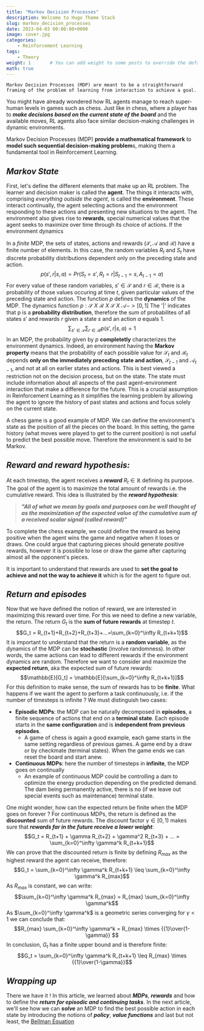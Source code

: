 ```yaml
---
title: "Markov Decision Processes"
description: Welcome to Hugo Theme Stack
slug: markov_decision_processes
date: 2023-04-03 00:00:00+0000
image: cover.jpg
categories:
    - Reinforcement Learning
tags: 
    - Theory
weight: 1       # You can add weight to some posts to override the default sorting (date descending)
math: true
---
```


`Markov Decision Processes (MDP) are meant to be a straightforward framing of the problem of learning from interaction to achieve a goal.`

You might have already wondered how RL agents manage to reach super-human levels in games such as chess.
Just like in chess, where a player has to ***make decisions based on the current state of the board*** and the available moves, RL agents also face similar decision-making challenges in dynamic environments.

Markov Decision Processes (MDP) **provide a mathematical framework** to **model such sequential decision-making problem**s, making them a fundamental tool in Reinforcement Learning.

## ***Markov State***

First, let's define the different elements that make up an RL problem.
The learner and decision maker is called the **agent**. The things it interacts with, comprising *everything outside the agent*, is called the **environment**. These interact continually, the agent selecting actions and the environment responding to these actions and presenting new situations to the agent. The environment also gives rise to **rewards**, special numerical values that the agent seeks to maximize over time through its choice of actions. If the environment dynamics

In a *finite* MDP, the sets of states, actions and rewards $(\mathcal{S, A} \text{ and } \mathcal{R})$ have a finite number of elements.
In this case, the random variables $R_t$ and $S_t$ have discrete probability distributions dependent only on the preceding state and action. $$p(s',r|s,a) = Pr(S_t=s', R_t=r | S_{t-1}=s, A_{t-1}=a)$$For every value of these random variables, $s' \in \mathcal S$ and $r \in \mathcal R$, there is a probability of those values occuring at time $t$, given particular values of the preceding state and action. The function $p$ defines the **dynamics** of the MDP. The dynamics function $p : \mathcal S ~X~ \mathcal R ~X~ \mathcal S ~X~ \mathcal A -> [0,1]$
The '|' indicates that p is a **probability distribution**, therefore the sum of probabilites of all states $s'$ and rewards $r$ given a state $s$ and an action $a$ equals 1. $$\sum_{s' \in \mathcal S}\sum_{r \in \mathcal R}p(s',r|s,a)=1$$In an MDP, the probability given by $p$ **completetly** characterizes the environment dynamics.
Indeed, an environment having the **Markov property** means that the probability of each possible value for $\mathcal S_t$ and $\mathcal R_t$ depends **only on the immediately preceding state and action**, $\mathcal S_{t-1}$ and $\mathcal A_{t-1}$, and not at all on earlier states and actions.
This is best viewed a restriction not on the decision process, but on the state. The state must include information about all aspects of the past agent–environment interaction that make a difference for the future.
This is a crucial assumption in Reinforcement Learning as it simplifies the learning problem by allowing the agent to ignore the history of past states and actions and focus solely on the current state.

A chess game is a good example of MDP. We can define the environment's state as the position of all the pieces on the board. In this setting, the game history (what moves were played to get to the current position) is not useful to predict the best possible move. Therefore the environment is said to be Markov.

## ***Reward and reward hypothesis:***

At each timestep, the agent receives a ***reward*** $R_t \in \mathbb{R}$ defining its purpose. The goal of the agent is to maximize the total amount of rewards i.e. the cumulative reward. This idea is illustrated by the ***reward hypothesis***:

> ***"All of what we mean by goals and purposes can be well thought of as the maximization of the expected value of the cumulative sum of a received scalar signal (called reward)"***

To complete the chess example, we could define the reward as being positive when the agent wins the game and negative when it loses or draws. One could argue that capturing pieces should generate positive rewards, however it is possible to lose or draw the game after capturing almost all the opponent's pieces.

It is important to understand that rewards are used to **set the goal to achieve and not the way to achieve it** which is for the agent to figure out.

## ***Return and episodes***

Now that we have defined the notion of reward, we are interested in maximizing this reward over time. For this we need to define a new variable, the return.
The return $G_t$ is the **sum of future rewards** at timestep $t$.
$$G_t = R_{t+1}+R_{t+2}+R_{t+3}+...=\sum_{k=0}^\infty R_{t+k+1}$$
It is important to understand that the return is a **random variable**, as the dynamics of the MDP can be **stochastic** (involve randomness). In other words, the same actions can lead to different rewards if the environment dynamics are random.
Therefore we want to consider and maximize the **expected return**, aka the expected sum of future rewards:
$$\mathbb{E}[G_t] = \mathbb{E}[\sum_{k=0}^\infty R_{t+k+1}]$$
For this definition to make sense, the sum of rewards has to be **finite**. What happens if we want the agent to perform a task continuously, i.e. if the number of timesteps is infinite ?
We must distinguish two cases:

* **Episodic MDPs**: the MDP can be naturally decomposed in **episodes**, a finite sequence of actions that end on a **terminal state**. Each  episode starts in the **same configuration** and is **independent from previous episodes**.
  * A game of chess is again a good example, each game starts in the same setting regardless of previous games. A game end by a draw or by checkmate (terminal states). When the game ends we can reset the board and start anew.
* **Continuous MDPs**: here the number of timesteps in **infinite**, the MDP goes on continually
  * An example of continuous MDP could be controlling a dam to optimize the energy production depending on the predicted demand. The dam being permanently active, there is no (if we leave out special events such as maintenance) terminal state.

One might wonder, how can the expected return be finite when the MDP goes on forever ?
For continuous MDPs, the return is defined as the **discounted** sum of future rewards. The discount factor $\gamma \in [0,1)$ makes sure that ***rewards far in the future receive a lower weight***:
 $$G_t = R_{t+1} + \gamma R_{t+2} + \gamma^2 R_{t+3} + ... = \sum_{k=0}^\infty \gamma^k R_{t+k+1}$$
We can prove that the discounted return is finite by defining $R_{max}$ as the highest reward the agent can receive, therefore:
$$G_t = \sum_{k=0}^\infty \gamma^k R_{t+k+1} \leq \sum_{k=0}^\infty \gamma^k R_{max}$$
As $R_{max}$ is constant, we can write:
$$\sum_{k=0}^\infty \gamma^k R_{max} = R_{max} \sum_{k=0}^\infty \gamma^k$$
As $\sum_{k=0}^\infty \gamma^k$ is a geometric series converging for $\gamma \lt 1$ we can conclude that:
$$R_{max} \sum_{k=0}^\infty \gamma^k = R_{max} \times {{1}\over{1-\gamma}} $$
In conclusion, $G_t$ has a finite upper bound and is therefore finite:
$$G_t = \sum_{k=0}^\infty \gamma^k R_{t+k+1} \leq R_{max} \times {{1}\over{1-\gamma}}$$

## ***Wrapping up***

There we have it ! In this article, we learned about ***MDPs***, ***rewards*** and how to define the ***return for episodic and continuing tasks***. In the next article, we'll see how we can ***solve*** an MDP to find the best possible action in each state by introducing the notions of ***policy***, ***value functions*** and last but not least, the <a href="../bellman_equation/">Bellman Equation<a/>
